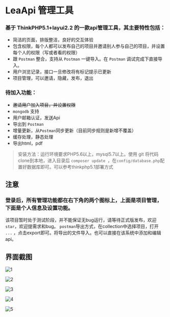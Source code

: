 LeaApi 管理工具 
===============

### 基于 ThinkPHP5.1+layui2.2 的一款api管理工具，其主要特性包括：

 + 简洁的页面，排版整洁，良好的交互体验
 + 包含权限，每个人都可以发布自己的项目并邀请别人参与自己的项目，并设置每个人的权限（写或者看的权限）
 + 跟 `Postman` 整合，支持从 `Postman` 一键导入。在 `Postman` 调试完成下直接导入。
 + 用户浏览记录，接口一旦修改将有标记提示已更新
 + 项目管理，可以邀请，隐藏，发布，退出

### 待加入功能：

 + ~~邀请用户加入项目，并设置权限~~
 + `mongodb` 支持
 + 用户邮箱认证，发送Api
 + 导出到 `Postman`
 + 增量更新，从`Postman`同步更新（目前同步规则是新增不覆盖）
 + 缓存处理，静态处理
 + 导出html，pdf


> 安装方法：运行环境要求PHP5.6以上，mysql5.7以上。使用 git 将代码clone到本地，进入目录后 `composer update `，在`config/database.php`配置好数据库即可。可以参考thinkphp5.1部署方式


## 注意
### 登录后，所有管理功能都在右下角的两个图标上，上面是项目管理，下面是个人信息及设置功能。
该项目暂时处于测试阶段，并不能保证无bug运行，请等待正式版发布，欢迎`star`，欢迎提需求和bug。
`postman`导出方式，在collection中选择项目，打开 `...` ，点击export即可。将导出的文件导入。也可以直接在该系统中添加和编辑api。 

## 界面截图
![1](/public/1.png "1")

![2](/public/2.png "2")

![3](/public/3.png "3")

![4](/public/4.png "4")

![5](/public/5.png "5")
